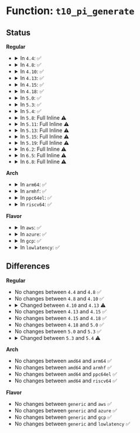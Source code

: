 # Function: <code>t10_pi_generate</code>

## Status
<b>Regular</b>
<ul>
<li>
<details>
<summary>In <code>4.4</code>: ✅</summary>

```c
int t10_pi_generate(struct blk_integrity_iter *iter, csum_fn *fn, unsigned int type);
```

**Collision:** Unique Static

**Inline:** No

**Transformation:** False

**Instances:**

```
In block/t10-pi.c (ffffffff813e89b0)
Location: block/t10-pi.c:49
Inline: False
Direct callers:
  - block/t10-pi.c:t10_pi_type1_generate_crc
  - block/t10-pi.c:t10_pi_type1_generate_ip
  - block/t10-pi.c:t10_pi_type3_generate_crc
  - block/t10-pi.c:t10_pi_type3_generate_ip
```
**Symbols:**

```
ffffffff813e89b0-ffffffff813e8a49: t10_pi_generate (STB_LOCAL)
```
</details>
</li>
<li>
<details>
<summary>In <code>4.8</code>: ✅</summary>

```c
int t10_pi_generate(struct blk_integrity_iter *iter, csum_fn *fn, unsigned int type);
```

**Collision:** Unique Static

**Inline:** No

**Transformation:** False

**Instances:**

```
In block/t10-pi.c (ffffffff8142ea90)
Location: block/t10-pi.c:49
Inline: False
Direct callers:
  - block/t10-pi.c:t10_pi_type3_generate_ip
  - block/t10-pi.c:t10_pi_type3_generate_crc
  - block/t10-pi.c:t10_pi_type1_generate_ip
  - block/t10-pi.c:t10_pi_type1_generate_crc
```
**Symbols:**

```
ffffffff8142ea90-ffffffff8142eb29: t10_pi_generate (STB_LOCAL)
```
</details>
</li>
<li>
<details>
<summary>In <code>4.10</code>: ✅</summary>

```c
int t10_pi_generate(struct blk_integrity_iter *iter, csum_fn *fn, unsigned int type);
```

**Collision:** Unique Static

**Inline:** No

**Transformation:** False

**Instances:**

```
In block/t10-pi.c (ffffffff81448810)
Location: block/t10-pi.c:49
Inline: False
Direct callers:
  - block/t10-pi.c:t10_pi_type3_generate_ip
  - block/t10-pi.c:t10_pi_type3_generate_crc
  - block/t10-pi.c:t10_pi_type1_generate_ip
  - block/t10-pi.c:t10_pi_type1_generate_crc
```
**Symbols:**

```
ffffffff81448810-ffffffff814488a9: t10_pi_generate (STB_LOCAL)
```
</details>
</li>
<li>
<details>
<summary>In <code>4.13</code>: ✅</summary>

```c
blk_status_t t10_pi_generate(struct blk_integrity_iter *iter, csum_fn *fn, unsigned int type);
```

**Collision:** Unique Static

**Inline:** No

**Transformation:** False

**Instances:**

```
In block/t10-pi.c (ffffffff81456cb0)
Location: block/t10-pi.c:46
Inline: False
Direct callers:
  - block/t10-pi.c:t10_pi_type3_generate_ip
  - block/t10-pi.c:t10_pi_type3_generate_crc
  - block/t10-pi.c:t10_pi_type1_generate_ip
  - block/t10-pi.c:t10_pi_type1_generate_crc
```
**Symbols:**

```
ffffffff81456cb0-ffffffff81456d49: t10_pi_generate (STB_LOCAL)
```
</details>
</li>
<li>
<details>
<summary>In <code>4.15</code>: ✅</summary>

```c
blk_status_t t10_pi_generate(struct blk_integrity_iter *iter, csum_fn *fn, unsigned int type);
```

**Collision:** Unique Static

**Inline:** No

**Transformation:** False

**Instances:**

```
In block/t10-pi.c (ffffffff81482900)
Location: block/t10-pi.c:46
Inline: False
Direct callers:
  - block/t10-pi.c:t10_pi_type3_generate_ip
  - block/t10-pi.c:t10_pi_type3_generate_crc
  - block/t10-pi.c:t10_pi_type1_generate_ip
  - block/t10-pi.c:t10_pi_type1_generate_crc
```
**Symbols:**

```
ffffffff81482900-ffffffff8148299b: t10_pi_generate (STB_LOCAL)
```
</details>
</li>
<li>
<details>
<summary>In <code>4.18</code>: ✅</summary>

```c
blk_status_t t10_pi_generate(struct blk_integrity_iter *iter, csum_fn *fn, unsigned int type);
```

**Collision:** Unique Static

**Inline:** No

**Transformation:** False

**Instances:**

```
In block/t10-pi.c (ffffffff814b7570)
Location: block/t10-pi.c:46
Inline: False
Direct callers:
  - block/t10-pi.c:t10_pi_type3_generate_ip
  - block/t10-pi.c:t10_pi_type3_generate_crc
  - block/t10-pi.c:t10_pi_type1_generate_ip
  - block/t10-pi.c:t10_pi_type1_generate_crc
```
**Symbols:**

```
ffffffff814b7570-ffffffff814b75fc: t10_pi_generate (STB_LOCAL)
```
</details>
</li>
<li>
<details>
<summary>In <code>5.0</code>: ✅</summary>

```c
blk_status_t t10_pi_generate(struct blk_integrity_iter *iter, csum_fn *fn, unsigned int type);
```

**Collision:** Unique Static

**Inline:** No

**Transformation:** False

**Instances:**

```
In block/t10-pi.c (ffffffff814cad50)
Location: block/t10-pi.c:46
Inline: False
Direct callers:
  - block/t10-pi.c:t10_pi_type3_generate_ip
  - block/t10-pi.c:t10_pi_type3_generate_crc
  - block/t10-pi.c:t10_pi_type1_generate_ip
  - block/t10-pi.c:t10_pi_type1_generate_crc
```
**Symbols:**

```
ffffffff814cad50-ffffffff814caddc: t10_pi_generate (STB_LOCAL)
```
</details>
</li>
<li>
<details>
<summary>In <code>5.3</code>: ✅</summary>

```c
blk_status_t t10_pi_generate(struct blk_integrity_iter *iter, csum_fn *fn, unsigned int type);
```

**Collision:** Unique Static

**Inline:** No

**Transformation:** False

**Instances:**

```
In block/t10-pi.c (ffffffff814f9660)
Location: block/t10-pi.c:29
Inline: False
Direct callers:
  - block/t10-pi.c:t10_pi_type3_generate_ip
  - block/t10-pi.c:t10_pi_type3_generate_crc
  - block/t10-pi.c:t10_pi_type1_generate_ip
  - block/t10-pi.c:t10_pi_type1_generate_crc
```
**Symbols:**

```
ffffffff814f9660-ffffffff814f96ec: t10_pi_generate (STB_LOCAL)
```
</details>
</li>
<li>
<details>
<summary>In <code>5.4</code>: ✅</summary>

```c
blk_status_t t10_pi_generate(struct blk_integrity_iter *iter, csum_fn *fn, enum t10_dif_type type);
```

**Collision:** Unique Static

**Inline:** No

**Transformation:** False

**Instances:**

```
In block/t10-pi.c (ffffffff81517520)
Location: block/t10-pi.c:29
Inline: False
Direct callers:
  - block/t10-pi.c:t10_pi_type3_generate_ip
  - block/t10-pi.c:t10_pi_type3_generate_crc
  - block/t10-pi.c:t10_pi_type1_generate_ip
  - block/t10-pi.c:t10_pi_type1_generate_crc
```
**Symbols:**

```
ffffffff81517520-ffffffff815175ac: t10_pi_generate (STB_LOCAL)
```
</details>
</li>
<li>
<details>
<summary>In <code>5.8</code>: Full Inline ⚠️</summary>

**Collision:** Unique Static

**Inline:** Full

**Transformation:** False

**Instances:**

```
In block/t10-pi.c (ffffffff815782a5)
Location: block/t10-pi.c:30
Inline: True
Inline callers:
  - block/t10-pi.c:t10_pi_type3_generate_ip
  - block/t10-pi.c:t10_pi_type3_generate_crc
  - block/t10-pi.c:t10_pi_type1_generate_ip
  - block/t10-pi.c:t10_pi_type1_generate_crc
```
</details>
</li>
<li>
<details>
<summary>In <code>5.11</code>: Full Inline ⚠️</summary>

**Collision:** Unique Static

**Inline:** Full

**Transformation:** False

**Instances:**

```
In block/t10-pi.c (ffffffff81594cd5)
Location: block/t10-pi.c:30
Inline: True
Inline callers:
  - block/t10-pi.c:t10_pi_type3_generate_ip
  - block/t10-pi.c:t10_pi_type3_generate_crc
  - block/t10-pi.c:t10_pi_type1_generate_ip
  - block/t10-pi.c:t10_pi_type1_generate_crc
```
</details>
</li>
<li>
<details>
<summary>In <code>5.13</code>: Full Inline ⚠️</summary>

**Collision:** Unique Static

**Inline:** Full

**Transformation:** False

**Instances:**

```
In block/t10-pi.c (ffffffff8159ba95)
Location: block/t10-pi.c:30
Inline: True
Inline callers:
  - block/t10-pi.c:t10_pi_type3_generate_ip
  - block/t10-pi.c:t10_pi_type3_generate_crc
  - block/t10-pi.c:t10_pi_type1_generate_ip
  - block/t10-pi.c:t10_pi_type1_generate_crc
```
</details>
</li>
<li>
<details>
<summary>In <code>5.15</code>: Full Inline ⚠️</summary>

**Collision:** Unique Static

**Inline:** Full

**Transformation:** False

**Instances:**

```
In block/t10-pi.c (ffffffff81603d15)
Location: block/t10-pi.c:30
Inline: True
Inline callers:
  - block/t10-pi.c:t10_pi_type3_generate_ip
  - block/t10-pi.c:t10_pi_type3_generate_crc
  - block/t10-pi.c:t10_pi_type1_generate_ip
  - block/t10-pi.c:t10_pi_type1_generate_crc
```
</details>
</li>
<li>
<details>
<summary>In <code>5.19</code>: Full Inline ⚠️</summary>

**Collision:** Unique Static

**Inline:** Full

**Transformation:** False

**Instances:**

```
In block/t10-pi.c (ffffffff816b70b5)
Location: block/t10-pi.c:32
Inline: True
Inline callers:
  - block/t10-pi.c:t10_pi_type3_generate_ip
  - block/t10-pi.c:t10_pi_type3_generate_crc
  - block/t10-pi.c:t10_pi_type1_generate_ip
  - block/t10-pi.c:t10_pi_type1_generate_crc
```
</details>
</li>
<li>
<details>
<summary>In <code>6.2</code>: Full Inline ⚠️</summary>

**Collision:** Unique Static

**Inline:** Full

**Transformation:** False

**Instances:**

```
In block/t10-pi.c (ffffffff817770b5)
Location: block/t10-pi.c:32
Inline: True
Inline callers:
  - block/t10-pi.c:t10_pi_type3_generate_ip
  - block/t10-pi.c:t10_pi_type3_generate_crc
  - block/t10-pi.c:t10_pi_type1_generate_ip
  - block/t10-pi.c:t10_pi_type1_generate_crc
```
</details>
</li>
<li>
<details>
<summary>In <code>6.5</code>: Full Inline ⚠️</summary>

**Collision:** Unique Static

**Inline:** Full

**Transformation:** False

**Instances:**

```
In block/t10-pi.c (ffffffff817b6d15)
Location: block/t10-pi.c:32
Inline: True
Inline callers:
  - block/t10-pi.c:t10_pi_type3_generate_ip
  - block/t10-pi.c:t10_pi_type3_generate_crc
  - block/t10-pi.c:t10_pi_type1_generate_ip
  - block/t10-pi.c:t10_pi_type1_generate_crc
```
</details>
</li>
<li>
<details>
<summary>In <code>6.8</code>: Full Inline ⚠️</summary>

**Collision:** Unique Static

**Inline:** Full

**Transformation:** False

**Instances:**

```
In block/t10-pi.c (ffffffff817fb515)
Location: block/t10-pi.c:32
Inline: True
Inline callers:
  - block/t10-pi.c:t10_pi_type3_generate_ip
  - block/t10-pi.c:t10_pi_type3_generate_crc
  - block/t10-pi.c:t10_pi_type1_generate_ip
  - block/t10-pi.c:t10_pi_type1_generate_crc
```
</details>
</li>
</ul>
<b>Arch</b>
<ul>
<li>
<details>
<summary>In <code>arm64</code>: ✅</summary>

```c
blk_status_t t10_pi_generate(struct blk_integrity_iter *iter, csum_fn *fn, enum t10_dif_type type);
```

**Collision:** Unique Static

**Inline:** No

**Transformation:** False

**Instances:**

```
In block/t10-pi.c (ffff80001061e940)
Location: block/t10-pi.c:29
Inline: False
Direct callers:
  - block/t10-pi.c:t10_pi_type3_generate_ip
  - block/t10-pi.c:t10_pi_type3_generate_crc
  - block/t10-pi.c:t10_pi_type1_generate_ip
  - block/t10-pi.c:t10_pi_type1_generate_crc
```
**Symbols:**

```
ffff80001061e940-ffff80001061e9f0: t10_pi_generate (STB_LOCAL)
```
</details>
</li>
<li>
<details>
<summary>In <code>armhf</code>: ✅</summary>

```c
blk_status_t t10_pi_generate(struct blk_integrity_iter *iter, csum_fn *fn, enum t10_dif_type type);
```

**Collision:** Unique Static

**Inline:** No

**Transformation:** False

**Instances:**

```
In block/t10-pi.c (c07c6370)
Location: block/t10-pi.c:29
Inline: False
Direct callers:
  - block/t10-pi.c:t10_pi_type3_generate_ip
  - block/t10-pi.c:t10_pi_type3_generate_crc
  - block/t10-pi.c:t10_pi_type1_generate_ip
  - block/t10-pi.c:t10_pi_type1_generate_crc
```
**Symbols:**

```
c07c6370-c07c641c: t10_pi_generate (STB_LOCAL)
```
</details>
</li>
<li>
<details>
<summary>In <code>ppc64el</code>: ✅</summary>

```c
blk_status_t t10_pi_generate(struct blk_integrity_iter *iter, csum_fn *fn, enum t10_dif_type type);
```

**Collision:** Unique Static

**Inline:** No

**Transformation:** False

**Instances:**

```
In block/t10-pi.c (c0000000007bdbe0)
Location: block/t10-pi.c:29
Inline: False
Direct callers:
  - block/t10-pi.c:t10_pi_type3_generate_ip
  - block/t10-pi.c:t10_pi_type3_generate_crc
  - block/t10-pi.c:t10_pi_type1_generate_ip
  - block/t10-pi.c:t10_pi_type1_generate_crc
```
**Symbols:**

```
c0000000007bdbe0-c0000000007bdcf8: t10_pi_generate (STB_LOCAL)
```
</details>
</li>
<li>
<details>
<summary>In <code>riscv64</code>: ✅</summary>

```c
blk_status_t t10_pi_generate(struct blk_integrity_iter *iter, csum_fn *fn, enum t10_dif_type type);
```

**Collision:** Unique Static

**Inline:** No

**Transformation:** False

**Instances:**

```
In block/t10-pi.c (ffffffe00045146a)
Location: block/t10-pi.c:29
Inline: False
Direct callers:
  - block/t10-pi.c:t10_pi_type3_generate_ip
  - block/t10-pi.c:t10_pi_type3_generate_crc
  - block/t10-pi.c:t10_pi_type1_generate_ip
  - block/t10-pi.c:t10_pi_type1_generate_crc
```
**Symbols:**

```
ffffffe00045146a-ffffffe000451526: t10_pi_generate (STB_LOCAL)
```
</details>
</li>
</ul>
<b>Flavor</b>
<ul>
<li>
<details>
<summary>In <code>aws</code>: ✅</summary>

```c
blk_status_t t10_pi_generate(struct blk_integrity_iter *iter, csum_fn *fn, enum t10_dif_type type);
```

**Collision:** Unique Static

**Inline:** No

**Transformation:** False

**Instances:**

```
In block/t10-pi.c (ffffffff8150fb00)
Location: block/t10-pi.c:29
Inline: False
Direct callers:
  - block/t10-pi.c:t10_pi_type3_generate_ip
  - block/t10-pi.c:t10_pi_type3_generate_crc
  - block/t10-pi.c:t10_pi_type1_generate_ip
  - block/t10-pi.c:t10_pi_type1_generate_crc
```
**Symbols:**

```
ffffffff8150fb00-ffffffff8150fb8c: t10_pi_generate (STB_LOCAL)
```
</details>
</li>
<li>
<details>
<summary>In <code>azure</code>: ✅</summary>

```c
blk_status_t t10_pi_generate(struct blk_integrity_iter *iter, csum_fn *fn, enum t10_dif_type type);
```

**Collision:** Unique Static

**Inline:** No

**Transformation:** False

**Instances:**

```
In block/t10-pi.c (ffffffff814ffe20)
Location: block/t10-pi.c:29
Inline: False
Direct callers:
  - block/t10-pi.c:t10_pi_type3_generate_ip
  - block/t10-pi.c:t10_pi_type3_generate_crc
  - block/t10-pi.c:t10_pi_type1_generate_ip
  - block/t10-pi.c:t10_pi_type1_generate_crc
```
**Symbols:**

```
ffffffff814ffe20-ffffffff814ffeac: t10_pi_generate (STB_LOCAL)
```
</details>
</li>
<li>
<details>
<summary>In <code>gcp</code>: ✅</summary>

```c
blk_status_t t10_pi_generate(struct blk_integrity_iter *iter, csum_fn *fn, enum t10_dif_type type);
```

**Collision:** Unique Static

**Inline:** No

**Transformation:** False

**Instances:**

```
In block/t10-pi.c (ffffffff8150bb90)
Location: block/t10-pi.c:29
Inline: False
Direct callers:
  - block/t10-pi.c:t10_pi_type3_generate_ip
  - block/t10-pi.c:t10_pi_type3_generate_crc
  - block/t10-pi.c:t10_pi_type1_generate_ip
  - block/t10-pi.c:t10_pi_type1_generate_crc
```
**Symbols:**

```
ffffffff8150bb90-ffffffff8150bc1c: t10_pi_generate (STB_LOCAL)
```
</details>
</li>
<li>
<details>
<summary>In <code>lowlatency</code>: ✅</summary>

```c
blk_status_t t10_pi_generate(struct blk_integrity_iter *iter, csum_fn *fn, enum t10_dif_type type);
```

**Collision:** Unique Static

**Inline:** No

**Transformation:** False

**Instances:**

```
In block/t10-pi.c (ffffffff81525230)
Location: block/t10-pi.c:29
Inline: False
Direct callers:
  - block/t10-pi.c:t10_pi_type3_generate_ip
  - block/t10-pi.c:t10_pi_type3_generate_crc
  - block/t10-pi.c:t10_pi_type1_generate_ip
  - block/t10-pi.c:t10_pi_type1_generate_crc
```
**Symbols:**

```
ffffffff81525230-ffffffff815252bc: t10_pi_generate (STB_LOCAL)
```
</details>
</li>
</ul>

## Differences
<b>Regular</b>
<ul>
<li>
No changes between <code>4.4</code> and <code>4.8</code> ✅
</li>
<li>
No changes between <code>4.8</code> and <code>4.10</code> ✅
</li>
<li>
<details>
<summary>Changed between <code>4.10</code> and <code>4.13</code> ⚠️</summary>
<ul>
<li>
<b>Return type changed. </b>
<code>int</code> ➡️ <code>blk_status_t</code>
</li>
</ul>
</details>
</li>
<li>
No changes between <code>4.13</code> and <code>4.15</code> ✅
</li>
<li>
No changes between <code>4.15</code> and <code>4.18</code> ✅
</li>
<li>
No changes between <code>4.18</code> and <code>5.0</code> ✅
</li>
<li>
No changes between <code>5.0</code> and <code>5.3</code> ✅
</li>
<li>
<details>
<summary>Changed between <code>5.3</code> and <code>5.4</code> ⚠️</summary>
<ul>
<li>
<b>Param type changed. </b>
<code>unsigned int type</code> ➡️ <code>enum t10_dif_type type</code>
</li>
</ul>
</details>
</li>
</ul>
<b>Arch</b>
<ul>
<li>
No changes between <code>amd64</code> and <code>arm64</code> ✅
</li>
<li>
No changes between <code>amd64</code> and <code>armhf</code> ✅
</li>
<li>
No changes between <code>amd64</code> and <code>ppc64el</code> ✅
</li>
<li>
No changes between <code>amd64</code> and <code>riscv64</code> ✅
</li>
</ul>
<b>Flavor</b>
<ul>
<li>
No changes between <code>generic</code> and <code>aws</code> ✅
</li>
<li>
No changes between <code>generic</code> and <code>azure</code> ✅
</li>
<li>
No changes between <code>generic</code> and <code>gcp</code> ✅
</li>
<li>
No changes between <code>generic</code> and <code>lowlatency</code> ✅
</li>
</ul>
